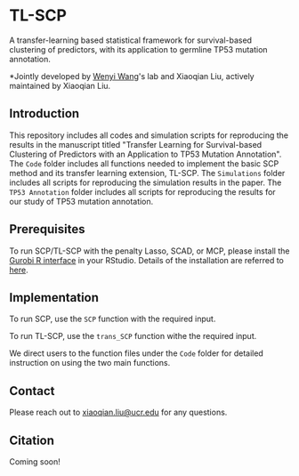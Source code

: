 # TL-SCP
A transfer-learning based statistical framework for survival-based clustering of predictors, with its application to germline TP53 mutation annotation.

*Jointly developed by [Wenyi Wang](https://odin.mdacc.tmc.edu/~wwang7/index.html)'s lab and Xiaoqian Liu, actively maintained by Xiaoqian Liu.

## Introduction
This repository includes all codes and simulation scripts for reproducing the results in the manuscript titled "Transfer Learning for Survival-based Clustering of Predictors with an Application to TP53 Mutation Annotation". The `Code` folder includes all functions needed to implement the basic SCP method and its transfer learning extension, TL-SCP. The `Simulations` folder includes all scripts for reproducing the simulation results in the paper.  The `TP53 Annotation` folder includes all scripts for reproducing the results for our study of TP53 mutation annotation. 

## Prerequisites

To run SCP/TL-SCP with the penalty Lasso, SCAD, or MCP, please install the [Gurobi R interface](https://docs.gurobi.com/projects/optimizer/en/current/reference/r.html) in your RStudio. Details of the installation are referred to [here](https://docs.gurobi.com/projects/optimizer/en/current/reference/r/setup.html).

## Implementation

To run SCP, use the `SCP` function with the required input.

To run TL-SCP, use the `trans_SCP` function withe the required input.

We direct users to the function files under the `Code` folder for detailed instruction on using the two main functions.




## Contact

Please reach out to xiaoqian.liu@ucr.edu for any questions. 

## Citation

Coming soon!


